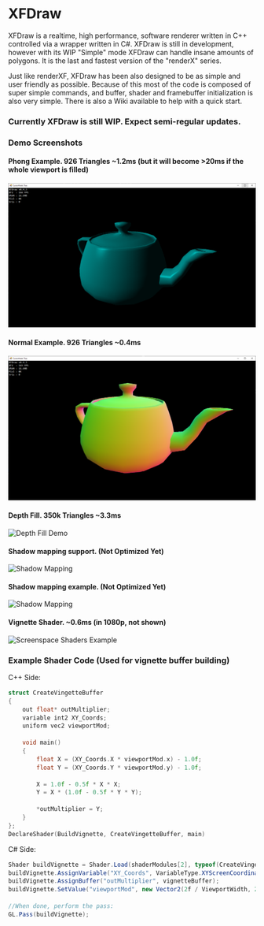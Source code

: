 # XFDraw
XFDraw is a realtime, high performance, software renderer written in C++ controlled via a wrapper written in C#. XFDraw is still in development, however with its WIP "Simple" mode XFDraw can handle insane amounts of polygons. It is the last and fastest version of the "renderX" series.


Just like renderXF, XFDraw has been also designed to be as simple and user friendly as possible. Because of this most of the code is composed of super simple commands, and buffer, shader and framebuffer initialization is also very simple. There is also a Wiki available to help with a quick start.

### Currently XFDraw is still WIP. Expect semi-regular updates.

### Demo Screenshots
#### Phong Example. 926 Triangles ~1.2ms (but it will become >20ms if the whole viewport is filled)
![Phong Shader Demo](https://raw.githubusercontent.com/theproadam/XFDraw/main/Screenshots/TeapotPhong.png)

#### Normal Example. 926 Triangles ~0.4ms
![Depth Fill Demo](https://raw.githubusercontent.com/theproadam/XFDraw/main/Screenshots/TeapotNormals.png)

#### Depth Fill. 350k Triangles ~3.3ms
![Depth Fill Demo](https://i.imgur.com/OlIJDbv.png)

#### Shadow mapping support. (Not Optimized Yet)
![Shadow Mapping](https://cdn.discordapp.com/attachments/545669301164703754/862901922033565696/unknown.png)

#### Shadow mapping example. (Not Optimized Yet)
![Shadow Mapping](https://cdn.discordapp.com/attachments/545669301164703754/863470567185055784/unknown.png)




#### Vignette Shader. ~0.6ms (in 1080p, not shown)
![Screenspace Shaders Example](https://i.imgur.com/gBNrAQr.png)

### Example Shader Code (Used for vignette buffer building)
C++ Side:
```c++
struct CreateVingetteBuffer
{
	out float* outMultiplier;
	variable int2 XY_Coords;
	uniform vec2 viewportMod;

	void main()
	{
		float X = (XY_Coords.X * viewportMod.x) - 1.0f;
		float Y = (XY_Coords.Y * viewportMod.y) - 1.0f;

		X = 1.0f - 0.5f * X * X;
		Y = X * (1.0f - 0.5f * Y * Y);

		*outMultiplier = Y;
	}
};
DeclareShader(BuildVignette, CreateVingetteBuffer, main)
```
C# Side:
```c#
Shader buildVignette = Shader.Load(shaderModules[2], typeof(CreateVingetteBuffer));
buildVignette.AssignVariable("XY_Coords", VariableType.XYScreenCoordinates);
buildVignette.AssignBuffer("outMultiplier", vignetteBuffer);
buildVignette.SetValue("viewportMod", new Vector2(2f / ViewportWidth, 2f / ViewportHeight));

//When done, perform the pass:
GL.Pass(buildVignette);
```

